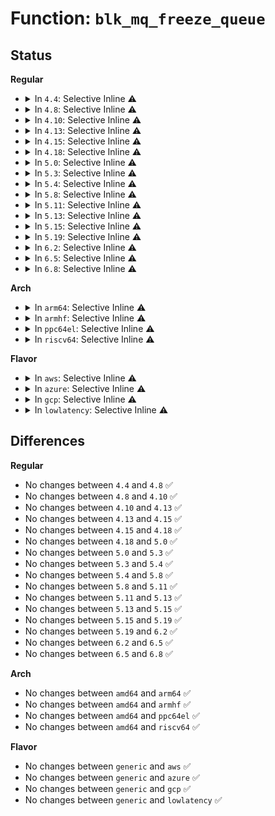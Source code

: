 # Function: <code>blk_mq_freeze_queue</code>

## Status
<b>Regular</b>
<ul>
<li>
<details>
<summary>In <code>4.4</code>: Selective Inline ⚠️</summary>

```c
void blk_mq_freeze_queue(struct request_queue *q);
```

**Collision:** Unique Global

**Inline:** Selective

**Transformation:** False

**Instances:**

```
In block/blk-mq.c (ffffffff813c4ee0)
Location: block/blk-mq.c:115
Inline: True
Inline callers:
  - block/blk-mq.c:blk_mq_update_tag_set_depth
Direct callers:
  - drivers/block/loop.c:__loop_update_dio
  - drivers/block/loop.c:__loop_update_dio
  - drivers/block/loop.c:loop_clr_fd
  - drivers/block/loop.c:loop_switch
```
**Symbols:**

```
ffffffff813c4ee0-ffffffff813c4efd: blk_mq_freeze_queue (STB_GLOBAL)
```
</details>
</li>
<li>
<details>
<summary>In <code>4.8</code>: Selective Inline ⚠️</summary>

```c
void blk_mq_freeze_queue(struct request_queue *q);
```

**Collision:** Unique Global

**Inline:** Selective

**Transformation:** False

**Instances:**

```
In block/blk-mq.c (ffffffff8140965e)
Location: block/blk-mq.c:115
Inline: True
Inline callers:
  - block/blk-mq.c:blk_mq_update_nr_hw_queues
  - block/blk-mq.c:blk_mq_update_tag_set_depth
Direct callers:
  - drivers/block/loop.c:loop_clr_fd
  - drivers/block/loop.c:loop_switch
  - drivers/block/loop.c:__loop_update_dio
  - drivers/block/loop.c:__loop_update_dio
```
**Symbols:**

```
ffffffff814090b0-ffffffff814090cd: blk_mq_freeze_queue (STB_GLOBAL)
```
</details>
</li>
<li>
<details>
<summary>In <code>4.10</code>: Selective Inline ⚠️</summary>

```c
void blk_mq_freeze_queue(struct request_queue *q);
```

**Collision:** Unique Global

**Inline:** Selective

**Transformation:** False

**Instances:**

```
In block/blk-mq.c (ffffffff8142405e)
Location: block/blk-mq.c:97
Inline: True
Inline callers:
  - block/blk-mq.c:blk_mq_update_nr_hw_queues
  - block/blk-mq.c:blk_mq_update_tag_set_depth
Direct callers:
  - drivers/block/loop.c:lo_release
  - drivers/block/loop.c:lo_ioctl
  - drivers/block/loop.c:loop_set_status
  - drivers/block/loop.c:loop_clr_fd
  - drivers/block/loop.c:__loop_update_dio
  - drivers/block/loop.c:__loop_update_dio
```
**Symbols:**

```
ffffffff81423a70-ffffffff81423a8d: blk_mq_freeze_queue (STB_GLOBAL)
```
</details>
</li>
<li>
<details>
<summary>In <code>4.13</code>: Selective Inline ⚠️</summary>

```c
void blk_mq_freeze_queue(struct request_queue *q);
```

**Collision:** Unique Global

**Inline:** Selective

**Transformation:** False

**Instances:**

```
In block/blk-mq.c (ffffffff8143304d)
Location: block/blk-mq.c:130
Inline: True
Inline callers:
  - block/blk-mq.c:blk_mq_update_nr_hw_queues
  - block/blk-mq.c:blk_mq_update_nr_requests
  - block/blk-mq.c:blk_mq_update_tag_set_depth
Direct callers:
  - block/elevator.c:elevator_switch
  - drivers/block/loop.c:loop_set_status
  - drivers/block/loop.c:loop_clr_fd
  - drivers/block/loop.c:loop_switch
  - drivers/block/loop.c:__loop_update_dio
  - drivers/block/loop.c:__loop_update_dio
```
**Symbols:**

```
ffffffff81430c70-ffffffff81430c8d: blk_mq_freeze_queue (STB_GLOBAL)
```
</details>
</li>
<li>
<details>
<summary>In <code>4.15</code>: Selective Inline ⚠️</summary>

```c
void blk_mq_freeze_queue(struct request_queue *q);
```

**Collision:** Unique Global

**Inline:** Selective

**Transformation:** False

**Instances:**

```
In block/blk-mq.c (ffffffff8145ec08)
Location: block/blk-mq.c:169
Inline: True
Inline callers:
  - block/blk-mq.c:blk_mq_update_nr_hw_queues
  - block/blk-mq.c:blk_mq_update_nr_requests
  - block/blk-mq.c:blk_mq_update_tag_set_depth
Direct callers:
  - block/elevator.c:elevator_switch
  - drivers/block/loop.c:lo_release
  - drivers/block/loop.c:lo_ioctl
  - drivers/block/loop.c:lo_ioctl
  - drivers/block/loop.c:loop_set_status
  - drivers/block/loop.c:loop_clr_fd
  - drivers/block/loop.c:__loop_update_dio
  - drivers/block/loop.c:__loop_update_dio
  - drivers/scsi/scsi_lib.c:scsi_device_quiesce
```
**Symbols:**

```
ffffffff8145c670-ffffffff8145c680: blk_mq_freeze_queue (STB_GLOBAL)
```
</details>
</li>
<li>
<details>
<summary>In <code>4.18</code>: Selective Inline ⚠️</summary>

```c
void blk_mq_freeze_queue(struct request_queue *q);
```

**Collision:** Unique Global

**Inline:** Selective

**Transformation:** False

**Instances:**

```
In block/blk-mq.c (ffffffff81492557)
Location: block/blk-mq.c:184
Inline: True
Inline callers:
  - block/blk-mq.c:blk_mq_update_nr_hw_queues
  - block/blk-mq.c:blk_mq_update_nr_requests
  - block/blk-mq.c:blk_mq_update_tag_set_depth
Direct callers:
  - block/elevator.c:elevator_switch
  - drivers/block/loop.c:lo_release
  - drivers/block/loop.c:lo_ioctl
  - drivers/block/loop.c:lo_ioctl
  - drivers/block/loop.c:loop_set_status
  - drivers/block/loop.c:loop_clr_fd
  - drivers/block/loop.c:__loop_update_dio
  - drivers/block/loop.c:__loop_update_dio
  - drivers/scsi/scsi_lib.c:scsi_device_quiesce
  - drivers/scsi/sd_zbc.c:sd_zbc_read_zones
```
**Symbols:**

```
ffffffff8148ffa0-ffffffff8148ffb0: blk_mq_freeze_queue (STB_GLOBAL)
```
</details>
</li>
<li>
<details>
<summary>In <code>5.0</code>: Selective Inline ⚠️</summary>

```c
void blk_mq_freeze_queue(struct request_queue *q);
```

**Collision:** Unique Global

**Inline:** Selective

**Transformation:** False

**Instances:**

```
In block/blk-mq.c (ffffffff814ac112)
Location: block/blk-mq.c:188
Inline: True
Inline callers:
  - block/blk-mq.c:blk_mq_update_nr_hw_queues
  - block/blk-mq.c:blk_mq_update_nr_requests
  - block/blk-mq.c:blk_mq_update_tag_set_depth
Direct callers:
  - block/elevator.c:elevator_switch
  - block/blk-sysfs.c:queue_wb_lat_store
  - block/blk-zoned.c:blk_revalidate_disk_zones
  - block/blk-zoned.c:blk_revalidate_disk_zones
  - drivers/block/loop.c:lo_release
  - drivers/block/loop.c:lo_ioctl
  - drivers/block/loop.c:lo_ioctl
  - drivers/block/loop.c:loop_set_status
  - drivers/block/loop.c:__loop_clr_fd
  - drivers/block/loop.c:__loop_update_dio
  - drivers/block/loop.c:__loop_update_dio
  - drivers/scsi/scsi_lib.c:scsi_device_quiesce
  - drivers/scsi/sd.c:scsi_disk_release
```
**Symbols:**

```
ffffffff814a82b0-ffffffff814a82cd: blk_mq_freeze_queue (STB_GLOBAL)
```
</details>
</li>
<li>
<details>
<summary>In <code>5.3</code>: Selective Inline ⚠️</summary>

```c
void blk_mq_freeze_queue(struct request_queue *q);
```

**Collision:** Unique Global

**Inline:** Selective

**Transformation:** False

**Instances:**

```
In block/blk-mq.c (ffffffff814da348)
Location: block/blk-mq.c:191
Inline: True
Inline callers:
  - block/blk-mq.c:blk_mq_update_nr_hw_queues
  - block/blk-mq.c:blk_mq_update_nr_requests
  - block/blk-mq.c:blk_mq_update_tag_set_depth
Direct callers:
  - block/elevator.c:elevator_switch
  - block/blk-sysfs.c:queue_wb_lat_store
  - block/blk-zoned.c:blk_revalidate_disk_zones
  - block/blk-zoned.c:blk_revalidate_disk_zones
  - drivers/block/loop.c:lo_release
  - drivers/block/loop.c:lo_ioctl
  - drivers/block/loop.c:lo_ioctl
  - drivers/block/loop.c:loop_set_status
  - drivers/block/loop.c:__loop_clr_fd
  - drivers/block/loop.c:__loop_update_dio
  - drivers/block/loop.c:__loop_update_dio
  - drivers/scsi/scsi_lib.c:scsi_device_quiesce
  - drivers/scsi/sd.c:scsi_disk_release
```
**Symbols:**

```
ffffffff814d6d60-ffffffff814d6d7f: blk_mq_freeze_queue (STB_GLOBAL)
```
</details>
</li>
<li>
<details>
<summary>In <code>5.4</code>: Selective Inline ⚠️</summary>

```c
void blk_mq_freeze_queue(struct request_queue *q);
```

**Collision:** Unique Global

**Inline:** Selective

**Transformation:** False

**Instances:**

```
In block/blk-mq.c (ffffffff814f3708)
Location: block/blk-mq.c:192
Inline: True
Inline callers:
  - block/blk-mq.c:blk_mq_update_nr_hw_queues
  - block/blk-mq.c:blk_mq_update_nr_requests
  - block/blk-mq.c:blk_mq_update_tag_set_depth
Direct callers:
  - block/elevator.c:elevator_switch
  - block/elevator.c:elevator_init_mq
  - block/blk-sysfs.c:queue_wb_lat_store
  - block/blk-zoned.c:blk_revalidate_disk_zones
  - block/blk-zoned.c:blk_revalidate_disk_zones
  - drivers/block/loop.c:lo_release
  - drivers/block/loop.c:lo_ioctl
  - drivers/block/loop.c:lo_ioctl
  - drivers/block/loop.c:loop_set_status
  - drivers/block/loop.c:__loop_clr_fd
  - drivers/block/loop.c:__loop_update_dio
  - drivers/block/loop.c:__loop_update_dio
  - drivers/scsi/scsi_lib.c:scsi_device_quiesce
  - drivers/scsi/sd.c:scsi_disk_release
```
**Symbols:**

```
ffffffff814f00e0-ffffffff814f00ff: blk_mq_freeze_queue (STB_GLOBAL)
```
</details>
</li>
<li>
<details>
<summary>In <code>5.8</code>: Selective Inline ⚠️</summary>

```c
void blk_mq_freeze_queue(struct request_queue *q);
```

**Collision:** Unique Global

**Inline:** Selective

**Transformation:** False

**Instances:**

```
In block/blk-mq.c (ffffffff81553c8a)
Location: block/blk-mq.c:177
Inline: True
Inline callers:
  - block/blk-mq.c:__blk_mq_update_nr_hw_queues
  - block/blk-mq.c:blk_mq_update_nr_requests
  - block/blk-mq.c:blk_mq_update_tag_set_depth
Direct callers:
  - block/elevator.c:__elevator_change
  - block/elevator.c:__elevator_change
  - block/elevator.c:elevator_init_mq
  - block/blk-sysfs.c:queue_wb_lat_store
  - block/blk-zoned.c:blk_revalidate_disk_zones
  - drivers/block/loop.c:lo_release
  - drivers/block/loop.c:lo_simple_ioctl
  - drivers/block/loop.c:loop_set_status
  - drivers/block/loop.c:loop_set_status
  - drivers/block/loop.c:__loop_clr_fd
  - drivers/block/loop.c:loop_change_fd
  - drivers/block/loop.c:__loop_update_dio
  - drivers/scsi/scsi_lib.c:scsi_device_quiesce
  - drivers/scsi/sd.c:scsi_disk_release
```
**Symbols:**

```
ffffffff815505c0-ffffffff815505e1: blk_mq_freeze_queue (STB_GLOBAL)
```
</details>
</li>
<li>
<details>
<summary>In <code>5.11</code>: Selective Inline ⚠️</summary>

```c
void blk_mq_freeze_queue(struct request_queue *q);
```

**Collision:** Unique Global

**Inline:** Selective

**Transformation:** False

**Instances:**

```
In block/blk-mq.c (ffffffff8157034a)
Location: block/blk-mq.c:181
Inline: True
Inline callers:
  - block/blk-mq.c:__blk_mq_update_nr_hw_queues
  - block/blk-mq.c:blk_mq_update_nr_requests
  - block/blk-mq.c:blk_mq_update_tag_set_shared
Direct callers:
  - block/elevator.c:__elevator_change
  - block/elevator.c:__elevator_change
  - block/elevator.c:elevator_init_mq
  - block/blk-sysfs.c:queue_wb_lat_store
  - block/blk-zoned.c:blk_revalidate_disk_zones
  - block/blk-zoned.c:blk_revalidate_disk_zones
  - block/blk-zoned.c:blk_revalidate_disk_zones
  - drivers/block/loop.c:lo_release
  - drivers/block/loop.c:lo_simple_ioctl
  - drivers/block/loop.c:loop_set_status
  - drivers/block/loop.c:loop_set_status
  - drivers/block/loop.c:__loop_clr_fd
  - drivers/block/loop.c:loop_change_fd
  - drivers/block/loop.c:__loop_update_dio
  - drivers/scsi/scsi_lib.c:scsi_device_quiesce
  - drivers/scsi/sd.c:scsi_disk_release
```
**Symbols:**

```
ffffffff8156c9e0-ffffffff8156ca01: blk_mq_freeze_queue (STB_GLOBAL)
```
</details>
</li>
<li>
<details>
<summary>In <code>5.13</code>: Selective Inline ⚠️</summary>

```c
void blk_mq_freeze_queue(struct request_queue *q);
```

**Collision:** Unique Global

**Inline:** Selective

**Transformation:** False

**Instances:**

```
In block/blk-mq.c (ffffffff815782aa)
Location: block/blk-mq.c:181
Inline: True
Inline callers:
  - block/blk-mq.c:__blk_mq_update_nr_hw_queues
  - block/blk-mq.c:blk_mq_update_nr_requests
  - block/blk-mq.c:blk_mq_update_tag_set_shared
Direct callers:
  - block/elevator.c:__elevator_change
  - block/elevator.c:__elevator_change
  - block/elevator.c:elevator_init_mq
  - block/blk-sysfs.c:queue_wb_lat_store
  - block/blk-sysfs.c:queue_poll_store
  - block/blk-iocost.c:blk_iocost_init
  - block/blk-iocost.c:blk_iocost_init
  - block/blk-zoned.c:blk_queue_clear_zone_settings
  - block/blk-zoned.c:blk_revalidate_disk_zones
  - block/blk-zoned.c:blk_revalidate_disk_zones
  - block/blk-zoned.c:blk_revalidate_disk_zones
  - block/blk-wbt.c:wbt_init
  - drivers/block/loop.c:lo_release
  - drivers/block/loop.c:lo_simple_ioctl
  - drivers/block/loop.c:loop_set_status
  - drivers/block/loop.c:loop_set_status
  - drivers/block/loop.c:__loop_clr_fd
  - drivers/block/loop.c:loop_change_fd
  - drivers/block/loop.c:__loop_update_dio
  - drivers/scsi/scsi_lib.c:scsi_device_quiesce
  - drivers/scsi/sd.c:scsi_disk_release
```
**Symbols:**

```
ffffffff815743a0-ffffffff815743c1: blk_mq_freeze_queue (STB_GLOBAL)
```
</details>
</li>
<li>
<details>
<summary>In <code>5.15</code>: Selective Inline ⚠️</summary>

```c
void blk_mq_freeze_queue(struct request_queue *q);
```

**Collision:** Unique Global

**Inline:** Selective

**Transformation:** False

**Instances:**

```
In block/blk-mq.c (ffffffff815dd38a)
Location: block/blk-mq.c:181
Inline: True
Inline callers:
  - block/blk-mq.c:__blk_mq_update_nr_hw_queues
  - block/blk-mq.c:blk_mq_update_nr_requests
  - block/blk-mq.c:blk_mq_exit_queue
  - block/blk-mq.c:blk_mq_init_allocated_queue
Direct callers:
  - block/elevator.c:__elevator_change
  - block/elevator.c:__elevator_change
  - block/elevator.c:elevator_init_mq
  - block/blk-sysfs.c:queue_wb_lat_store
  - block/blk-sysfs.c:queue_poll_store
  - block/blk-ioprio.c:blk_ioprio_init
  - block/blk-iocost.c:blk_iocost_init
  - block/blk-iocost.c:blk_iocost_init
  - block/blk-zoned.c:blk_queue_clear_zone_settings
  - block/blk-zoned.c:blk_revalidate_disk_zones
  - block/blk-zoned.c:blk_revalidate_disk_zones
  - block/blk-zoned.c:blk_revalidate_disk_zones
  - block/blk-wbt.c:wbt_init
  - drivers/block/loop.c:lo_release
  - drivers/block/loop.c:lo_simple_ioctl
  - drivers/block/loop.c:loop_set_status
  - drivers/block/loop.c:loop_set_status
  - drivers/block/loop.c:__loop_clr_fd
  - drivers/block/loop.c:loop_change_fd
  - drivers/block/loop.c:__loop_update_dio
  - drivers/scsi/scsi_lib.c:scsi_device_quiesce
  - drivers/scsi/sd.c:scsi_disk_release
```
**Symbols:**

```
ffffffff815d88f0-ffffffff815d8911: blk_mq_freeze_queue (STB_GLOBAL)
```
</details>
</li>
<li>
<details>
<summary>In <code>5.19</code>: Selective Inline ⚠️</summary>

```c
void blk_mq_freeze_queue(struct request_queue *q);
```

**Collision:** Unique Global

**Inline:** Selective

**Transformation:** False

**Instances:**

```
In block/blk-mq.c (ffffffff8168af37)
Location: block/blk-mq.c:210
Inline: True
Inline callers:
  - block/blk-mq.c:__blk_mq_update_nr_hw_queues
  - block/blk-mq.c:blk_mq_update_nr_requests
  - block/blk-mq.c:blk_mq_exit_queue
  - block/blk-mq.c:blk_mq_init_allocated_queue
Direct callers:
  - block/elevator.c:__elevator_change
  - block/elevator.c:__elevator_change
  - block/elevator.c:elevator_init_mq
  - block/blk-sysfs.c:queue_wb_lat_store
  - block/blk-ioprio.c:blk_ioprio_init
  - block/blk-iocost.c:blk_iocost_init
  - block/blk-iocost.c:blk_iocost_init
  - block/blk-zoned.c:blk_queue_clear_zone_settings
  - block/blk-zoned.c:blk_revalidate_disk_zones
  - block/blk-zoned.c:blk_revalidate_disk_zones
  - block/blk-zoned.c:blk_revalidate_disk_zones
  - block/blk-wbt.c:wbt_init
  - drivers/block/loop.c:lo_simple_ioctl
  - drivers/block/loop.c:loop_set_status
  - drivers/block/loop.c:__loop_clr_fd
  - drivers/block/loop.c:loop_change_fd
  - drivers/block/loop.c:__loop_update_dio
  - drivers/scsi/scsi_lib.c:scsi_device_quiesce
  - drivers/scsi/scsi_scan.c:scsi_realloc_sdev_budget_map
```
**Symbols:**

```
ffffffff81685100-ffffffff81685126: blk_mq_freeze_queue (STB_GLOBAL)
```
</details>
</li>
<li>
<details>
<summary>In <code>6.2</code>: Selective Inline ⚠️</summary>

```c
void blk_mq_freeze_queue(struct request_queue *q);
```

**Collision:** Unique Global

**Inline:** Selective

**Transformation:** False

**Instances:**

```
In block/blk-mq.c (ffffffff81748ed7)
Location: block/blk-mq.c:210
Inline: True
Inline callers:
  - block/blk-mq.c:__blk_mq_update_nr_hw_queues
  - block/blk-mq.c:blk_mq_update_nr_requests
  - block/blk-mq.c:blk_mq_exit_queue
  - block/blk-mq.c:blk_mq_init_allocated_queue
Direct callers:
  - block/elevator.c:elevator_disable
  - block/elevator.c:elevator_switch
  - block/elevator.c:elevator_init_mq
  - block/blk-sysfs.c:queue_wb_lat_store
  - block/blk-iocost.c:ioc_cost_model_write
  - block/blk-iocost.c:ioc_qos_write
  - block/blk-zoned.c:disk_clear_zone_settings
  - block/blk-zoned.c:blk_revalidate_disk_zones
  - block/blk-zoned.c:blk_revalidate_disk_zones
  - block/blk-zoned.c:blk_revalidate_disk_zones
  - block/blk-wbt.c:wbt_init
  - drivers/block/loop.c:lo_simple_ioctl
  - drivers/block/loop.c:loop_set_status
  - drivers/block/loop.c:__loop_clr_fd
  - drivers/block/loop.c:loop_change_fd
  - drivers/block/loop.c:__loop_update_dio
  - drivers/scsi/scsi_lib.c:scsi_device_quiesce
  - drivers/scsi/scsi_scan.c:scsi_realloc_sdev_budget_map
```
**Symbols:**

```
ffffffff81743090-ffffffff817430b6: blk_mq_freeze_queue (STB_GLOBAL)
```
</details>
</li>
<li>
<details>
<summary>In <code>6.5</code>: Selective Inline ⚠️</summary>

```c
void blk_mq_freeze_queue(struct request_queue *q);
```

**Collision:** Unique Global

**Inline:** Selective

**Transformation:** False

**Instances:**

```
In block/blk-mq.c (ffffffff817855f7)
Location: block/blk-mq.c:169
Inline: True
Inline callers:
  - block/blk-mq.c:__blk_mq_update_nr_hw_queues
  - block/blk-mq.c:blk_mq_update_nr_requests
  - block/blk-mq.c:blk_mq_exit_queue
  - block/blk-mq.c:blk_mq_init_allocated_queue
Direct callers:
  - block/elevator.c:elevator_disable
  - block/elevator.c:elevator_switch
  - block/elevator.c:elevator_init_mq
  - block/blk-sysfs.c:queue_wb_lat_store
  - block/blk-rq-qos.c:rq_qos_del
  - block/blk-rq-qos.c:rq_qos_add
  - block/blk-cgroup.c:blkcg_deactivate_policy
  - block/blk-cgroup.c:blkcg_activate_policy
  - block/blk-iocost.c:ioc_cost_model_write
  - block/blk-iocost.c:ioc_qos_write
  - block/blk-zoned.c:disk_clear_zone_settings
  - block/blk-zoned.c:blk_revalidate_disk_zones
  - block/blk-zoned.c:blk_revalidate_disk_zones
  - block/blk-zoned.c:blk_revalidate_disk_zones
  - drivers/block/loop.c:lo_simple_ioctl
  - drivers/block/loop.c:loop_set_status
  - drivers/block/loop.c:__loop_clr_fd
  - drivers/block/loop.c:loop_change_fd
  - drivers/block/loop.c:__loop_update_dio
  - drivers/scsi/scsi_lib.c:scsi_device_quiesce
  - drivers/scsi/scsi_scan.c:scsi_realloc_sdev_budget_map
```
**Symbols:**

```
ffffffff8177e6d0-ffffffff8177e6f6: blk_mq_freeze_queue (STB_GLOBAL)
```
</details>
</li>
<li>
<details>
<summary>In <code>6.8</code>: Selective Inline ⚠️</summary>

```c
void blk_mq_freeze_queue(struct request_queue *q);
```

**Collision:** Unique Global

**Inline:** Selective

**Transformation:** False

**Instances:**

```
In block/blk-mq.c (ffffffff817c7c3d)
Location: block/blk-mq.c:169
Inline: True
Inline callers:
  - block/blk-mq.c:__blk_mq_update_nr_hw_queues
  - block/blk-mq.c:blk_mq_update_nr_requests
  - block/blk-mq.c:blk_mq_exit_queue
  - block/blk-mq.c:blk_mq_init_allocated_queue
Direct callers:
  - block/elevator.c:elevator_disable
  - block/elevator.c:elevator_switch
  - block/elevator.c:elevator_init_mq
  - block/blk-sysfs.c:queue_wb_lat_store
  - block/blk-rq-qos.c:rq_qos_del
  - block/blk-rq-qos.c:rq_qos_add
  - block/blk-cgroup.c:blkcg_deactivate_policy
  - block/blk-cgroup.c:blkcg_activate_policy
  - block/blk-iocost.c:ioc_cost_model_write
  - block/blk-iocost.c:ioc_qos_write
  - block/blk-zoned.c:blk_revalidate_disk_zones
  - block/blk-zoned.c:blk_revalidate_disk_zones
  - block/blk-zoned.c:blk_revalidate_disk_zones
  - drivers/block/loop.c:lo_simple_ioctl
  - drivers/block/loop.c:loop_set_status
  - drivers/block/loop.c:__loop_clr_fd
  - drivers/block/loop.c:loop_change_fd
  - drivers/block/loop.c:__loop_update_dio
  - drivers/block/virtio_blk.c:virtblk_freeze
  - drivers/scsi/scsi_lib.c:scsi_device_quiesce
  - drivers/scsi/scsi_scan.c:scsi_realloc_sdev_budget_map
```
**Symbols:**

```
ffffffff817c0d70-ffffffff817c0d96: blk_mq_freeze_queue (STB_GLOBAL)
```
</details>
</li>
</ul>
<b>Arch</b>
<ul>
<li>
<details>
<summary>In <code>arm64</code>: Selective Inline ⚠️</summary>

```c
void blk_mq_freeze_queue(struct request_queue *q);
```

**Collision:** Unique Global

**Inline:** Selective

**Transformation:** False

**Instances:**

```
In block/blk-mq.c (ffff8000105f2f60)
Location: block/blk-mq.c:192
Inline: True
Inline callers:
  - block/blk-mq.c:blk_mq_update_nr_hw_queues
  - block/blk-mq.c:blk_mq_update_nr_requests
  - block/blk-mq.c:blk_mq_update_tag_set_depth
Direct callers:
  - block/elevator.c:elevator_switch
  - block/elevator.c:elevator_init_mq
  - block/blk-sysfs.c:queue_wb_lat_store
  - block/blk-zoned.c:blk_revalidate_disk_zones
  - block/blk-zoned.c:blk_revalidate_disk_zones
  - drivers/block/loop.c:lo_release
  - drivers/block/loop.c:lo_ioctl
  - drivers/block/loop.c:lo_ioctl
  - drivers/block/loop.c:loop_set_status
  - drivers/block/loop.c:__loop_clr_fd
  - drivers/block/loop.c:__loop_update_dio
  - drivers/block/loop.c:__loop_update_dio
  - drivers/scsi/scsi_lib.c:scsi_device_quiesce
  - drivers/scsi/sd.c:scsi_disk_release
```
**Symbols:**

```
ffff8000105ef050-ffff8000105ef084: blk_mq_freeze_queue (STB_GLOBAL)
```
</details>
</li>
<li>
<details>
<summary>In <code>armhf</code>: Selective Inline ⚠️</summary>

```c
void blk_mq_freeze_queue(struct request_queue *q);
```

**Collision:** Unique Global

**Inline:** Selective

**Transformation:** False

**Instances:**

```
In block/blk-mq.c (c079f054)
Location: block/blk-mq.c:192
Inline: True
Inline callers:
  - block/blk-mq.c:blk_mq_update_nr_hw_queues
  - block/blk-mq.c:blk_mq_update_nr_requests
  - block/blk-mq.c:blk_mq_update_tag_set_depth
Direct callers:
  - block/elevator.c:elevator_switch
  - block/elevator.c:elevator_init_mq
  - block/blk-sysfs.c:queue_wb_lat_store
  - block/blk-zoned.c:blk_revalidate_disk_zones
  - block/blk-zoned.c:blk_revalidate_disk_zones
  - drivers/block/loop.c:lo_release
  - drivers/block/loop.c:lo_ioctl
  - drivers/block/loop.c:lo_ioctl
  - drivers/block/loop.c:loop_set_status
  - drivers/block/loop.c:__loop_clr_fd
  - drivers/block/loop.c:__loop_update_dio
  - drivers/block/loop.c:__loop_update_dio
  - drivers/scsi/scsi_lib.c:scsi_device_quiesce
  - drivers/scsi/sd.c:scsi_disk_release
  - drivers/mtd/mtd_blkdevs.c:del_mtd_blktrans_dev
```
**Symbols:**

```
c079b984-c079b9ac: blk_mq_freeze_queue (STB_GLOBAL)
```
</details>
</li>
<li>
<details>
<summary>In <code>ppc64el</code>: Selective Inline ⚠️</summary>

```c
void blk_mq_freeze_queue(struct request_queue *q);
```

**Collision:** Unique Global

**Inline:** Selective

**Transformation:** False

**Instances:**

```
In block/blk-mq.c (c00000000078a600)
Location: block/blk-mq.c:192
Inline: True
Inline callers:
  - block/blk-mq.c:blk_mq_update_nr_hw_queues
  - block/blk-mq.c:blk_mq_update_nr_requests
  - block/blk-mq.c:blk_mq_update_tag_set_depth
Direct callers:
  - block/elevator.c:elevator_switch
  - block/elevator.c:elevator_init_mq
  - block/blk-sysfs.c:queue_wb_lat_store
  - block/blk-zoned.c:blk_revalidate_disk_zones
  - block/blk-zoned.c:blk_revalidate_disk_zones
  - drivers/block/loop.c:lo_release
  - drivers/block/loop.c:lo_ioctl
  - drivers/block/loop.c:lo_ioctl
  - drivers/block/loop.c:loop_set_status
  - drivers/block/loop.c:__loop_clr_fd
  - drivers/block/loop.c:__loop_update_dio
  - drivers/block/loop.c:__loop_update_dio
  - drivers/scsi/scsi_lib.c:scsi_device_quiesce
  - drivers/scsi/sd.c:scsi_disk_release
```
**Symbols:**

```
c000000000785bd0-c000000000785c10: blk_mq_freeze_queue (STB_GLOBAL)
```
</details>
</li>
<li>
<details>
<summary>In <code>riscv64</code>: Selective Inline ⚠️</summary>

```c
void blk_mq_freeze_queue(struct request_queue *q);
```

**Collision:** Unique Global

**Inline:** Selective

**Transformation:** False

**Instances:**

```
In block/blk-mq.c (ffffffe000431724)
Location: block/blk-mq.c:192
Inline: True
Inline callers:
  - block/blk-mq.c:blk_mq_update_nr_hw_queues
  - block/blk-mq.c:blk_mq_update_nr_requests
  - block/blk-mq.c:blk_mq_update_tag_set_depth
Direct callers:
  - block/elevator.c:elevator_switch
  - block/elevator.c:elevator_init_mq
  - block/blk-sysfs.c:queue_wb_lat_store
  - block/blk-zoned.c:blk_revalidate_disk_zones
  - block/blk-zoned.c:blk_revalidate_disk_zones
  - drivers/block/loop.c:lo_release
  - drivers/block/loop.c:lo_ioctl
  - drivers/block/loop.c:lo_ioctl
  - drivers/block/loop.c:loop_set_status
  - drivers/block/loop.c:__loop_clr_fd
  - drivers/block/loop.c:__loop_update_dio
  - drivers/block/loop.c:__loop_update_dio
  - drivers/scsi/scsi_lib.c:scsi_device_quiesce
  - drivers/scsi/sd.c:scsi_disk_release
```
**Symbols:**

```
ffffffe00042e450-ffffffe00042e484: blk_mq_freeze_queue (STB_GLOBAL)
```
</details>
</li>
</ul>
<b>Flavor</b>
<ul>
<li>
<details>
<summary>In <code>aws</code>: Selective Inline ⚠️</summary>

```c
void blk_mq_freeze_queue(struct request_queue *q);
```

**Collision:** Unique Global

**Inline:** Selective

**Transformation:** False

**Instances:**

```
In block/blk-mq.c (ffffffff814ebce8)
Location: block/blk-mq.c:192
Inline: True
Inline callers:
  - block/blk-mq.c:blk_mq_update_nr_hw_queues
  - block/blk-mq.c:blk_mq_update_nr_requests
  - block/blk-mq.c:blk_mq_update_tag_set_depth
Direct callers:
  - block/elevator.c:elevator_switch
  - block/elevator.c:elevator_init_mq
  - block/blk-sysfs.c:queue_wb_lat_store
  - block/blk-zoned.c:blk_revalidate_disk_zones
  - block/blk-zoned.c:blk_revalidate_disk_zones
  - drivers/block/loop.c:lo_release
  - drivers/block/loop.c:lo_ioctl
  - drivers/block/loop.c:lo_ioctl
  - drivers/block/loop.c:loop_set_status
  - drivers/block/loop.c:__loop_clr_fd
  - drivers/block/loop.c:__loop_update_dio
  - drivers/block/loop.c:__loop_update_dio
  - drivers/scsi/scsi_lib.c:scsi_device_quiesce
  - drivers/scsi/sd.c:scsi_disk_release
  - drivers/nvme/host/core.c:nvme_update_disk_info
```
**Symbols:**

```
ffffffff814e86c0-ffffffff814e86df: blk_mq_freeze_queue (STB_GLOBAL)
```
</details>
</li>
<li>
<details>
<summary>In <code>azure</code>: Selective Inline ⚠️</summary>

```c
void blk_mq_freeze_queue(struct request_queue *q);
```

**Collision:** Unique Global

**Inline:** Selective

**Transformation:** False

**Instances:**

```
In block/blk-mq.c (ffffffff814dc238)
Location: block/blk-mq.c:192
Inline: True
Inline callers:
  - block/blk-mq.c:blk_mq_update_nr_hw_queues
  - block/blk-mq.c:blk_mq_update_nr_requests
  - block/blk-mq.c:blk_mq_update_tag_set_depth
Direct callers:
  - block/elevator.c:elevator_switch
  - block/elevator.c:elevator_init_mq
  - block/blk-sysfs.c:queue_wb_lat_store
  - block/blk-zoned.c:blk_revalidate_disk_zones
  - block/blk-zoned.c:blk_revalidate_disk_zones
  - drivers/block/loop.c:lo_release
  - drivers/block/loop.c:lo_ioctl
  - drivers/block/loop.c:lo_ioctl
  - drivers/block/loop.c:loop_set_status
  - drivers/block/loop.c:__loop_clr_fd
  - drivers/block/loop.c:__loop_update_dio
  - drivers/block/loop.c:__loop_update_dio
  - drivers/scsi/scsi_lib.c:scsi_device_quiesce
  - drivers/scsi/sd.c:scsi_disk_release
  - drivers/nvme/host/core.c:nvme_update_disk_info
```
**Symbols:**

```
ffffffff814d8c30-ffffffff814d8c4f: blk_mq_freeze_queue (STB_GLOBAL)
```
</details>
</li>
<li>
<details>
<summary>In <code>gcp</code>: Selective Inline ⚠️</summary>

```c
void blk_mq_freeze_queue(struct request_queue *q);
```

**Collision:** Unique Global

**Inline:** Selective

**Transformation:** False

**Instances:**

```
In block/blk-mq.c (ffffffff814e7d78)
Location: block/blk-mq.c:192
Inline: True
Inline callers:
  - block/blk-mq.c:blk_mq_update_nr_hw_queues
  - block/blk-mq.c:blk_mq_update_nr_requests
  - block/blk-mq.c:blk_mq_update_tag_set_depth
Direct callers:
  - block/elevator.c:elevator_switch
  - block/elevator.c:elevator_init_mq
  - block/blk-sysfs.c:queue_wb_lat_store
  - block/blk-zoned.c:blk_revalidate_disk_zones
  - block/blk-zoned.c:blk_revalidate_disk_zones
  - drivers/block/loop.c:lo_release
  - drivers/block/loop.c:lo_ioctl
  - drivers/block/loop.c:lo_ioctl
  - drivers/block/loop.c:loop_set_status
  - drivers/block/loop.c:__loop_clr_fd
  - drivers/block/loop.c:__loop_update_dio
  - drivers/block/loop.c:__loop_update_dio
  - drivers/scsi/scsi_lib.c:scsi_device_quiesce
  - drivers/scsi/sd.c:scsi_disk_release
```
**Symbols:**

```
ffffffff814e4750-ffffffff814e476f: blk_mq_freeze_queue (STB_GLOBAL)
```
</details>
</li>
<li>
<details>
<summary>In <code>lowlatency</code>: Selective Inline ⚠️</summary>

```c
void blk_mq_freeze_queue(struct request_queue *q);
```

**Collision:** Unique Global

**Inline:** Selective

**Transformation:** False

**Instances:**

```
In block/blk-mq.c (ffffffff81500d18)
Location: block/blk-mq.c:192
Inline: True
Inline callers:
  - block/blk-mq.c:blk_mq_update_nr_hw_queues
  - block/blk-mq.c:blk_mq_update_nr_requests
  - block/blk-mq.c:blk_mq_update_tag_set_depth
Direct callers:
  - block/elevator.c:elevator_switch
  - block/elevator.c:elevator_init_mq
  - block/blk-sysfs.c:queue_wb_lat_store
  - block/blk-zoned.c:blk_revalidate_disk_zones
  - block/blk-zoned.c:blk_revalidate_disk_zones
  - drivers/block/loop.c:lo_release
  - drivers/block/loop.c:lo_ioctl
  - drivers/block/loop.c:lo_ioctl
  - drivers/block/loop.c:loop_set_status
  - drivers/block/loop.c:__loop_clr_fd
  - drivers/block/loop.c:__loop_update_dio
  - drivers/block/loop.c:__loop_update_dio
  - drivers/scsi/scsi_lib.c:scsi_device_quiesce
  - drivers/scsi/sd.c:scsi_disk_release
```
**Symbols:**

```
ffffffff814fcbb0-ffffffff814fcbcf: blk_mq_freeze_queue (STB_GLOBAL)
```
</details>
</li>
</ul>

## Differences
<b>Regular</b>
<ul>
<li>
No changes between <code>4.4</code> and <code>4.8</code> ✅
</li>
<li>
No changes between <code>4.8</code> and <code>4.10</code> ✅
</li>
<li>
No changes between <code>4.10</code> and <code>4.13</code> ✅
</li>
<li>
No changes between <code>4.13</code> and <code>4.15</code> ✅
</li>
<li>
No changes between <code>4.15</code> and <code>4.18</code> ✅
</li>
<li>
No changes between <code>4.18</code> and <code>5.0</code> ✅
</li>
<li>
No changes between <code>5.0</code> and <code>5.3</code> ✅
</li>
<li>
No changes between <code>5.3</code> and <code>5.4</code> ✅
</li>
<li>
No changes between <code>5.4</code> and <code>5.8</code> ✅
</li>
<li>
No changes between <code>5.8</code> and <code>5.11</code> ✅
</li>
<li>
No changes between <code>5.11</code> and <code>5.13</code> ✅
</li>
<li>
No changes between <code>5.13</code> and <code>5.15</code> ✅
</li>
<li>
No changes between <code>5.15</code> and <code>5.19</code> ✅
</li>
<li>
No changes between <code>5.19</code> and <code>6.2</code> ✅
</li>
<li>
No changes between <code>6.2</code> and <code>6.5</code> ✅
</li>
<li>
No changes between <code>6.5</code> and <code>6.8</code> ✅
</li>
</ul>
<b>Arch</b>
<ul>
<li>
No changes between <code>amd64</code> and <code>arm64</code> ✅
</li>
<li>
No changes between <code>amd64</code> and <code>armhf</code> ✅
</li>
<li>
No changes between <code>amd64</code> and <code>ppc64el</code> ✅
</li>
<li>
No changes between <code>amd64</code> and <code>riscv64</code> ✅
</li>
</ul>
<b>Flavor</b>
<ul>
<li>
No changes between <code>generic</code> and <code>aws</code> ✅
</li>
<li>
No changes between <code>generic</code> and <code>azure</code> ✅
</li>
<li>
No changes between <code>generic</code> and <code>gcp</code> ✅
</li>
<li>
No changes between <code>generic</code> and <code>lowlatency</code> ✅
</li>
</ul>
